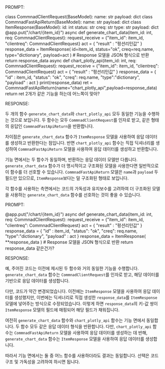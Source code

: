 PROMPT:

class CommnadClientRequest(BaseModel): name: str payload: dict class CommnadFastApiReturn(BaseModel): name: str payload: dict class ItemResponse(BaseModel): id: int status: str creq: str type: str payload: dict @app.put("/chart/{item\_id}") async def generate\_chart\_data(item\_id: int, req: CommnadClientRequest): request\_receive = {"item\_id": item\_id, "clientreq": CommnadClientRequest} act = { "result" : "펑션리턴값" } response\_data = ItemResponse( id=item\_id, status="ok", creq=req.name, type="dictionary", payload=act ) # Response 모델을 JSON 형식으로 반환 return response\_data async def chart\_plotly\_api(item\_id: int, req: CommnadClientRequest): request\_receive = {"item\_id": item\_id, "clientreq": CommnadClientRequest} act = { "result" : "펑션리턴값" } response\_data = { "id" : item\_id, "status": "ok", "creq": req.name, "type":"dictionary", "payload" : act } print(response\_data) ret = CommnadFastApiReturn(name="chart\_plotly\_api",payload=response\_data) return ret 2개가 같은 기능을 하는데 어느쪽이 맞아?

RESPONSE:

두 개의 함수 `generate_chart_data`와 `chart_plotly_api` 모두 동일한 기능을 수행하는 것으로 보입니다. 두 함수는 모두 `CommnadClientRequest`를 인자로 받고, 같은 형태의 응답인 `CommnadFastApiReturn`을 반환합니다.

차이점은 `generate_chart_data` 함수가 `ItemResponse` 모델을 사용하여 응답 데이터를 생성하고 반환한다는 점입니다. 반면 `chart_plotly_api` 함수는 직접 딕셔너리를 생성하여 `CommnadFastApiReturn` 모델을 사용하여 응답 데이터를 생성하고 반환합니다.

기능 면에서는 두 함수가 동일하며, 반환하는 응답 데이터 모델만 다릅니다. `generate_chart_data` 함수가 더 명시적이고 구조화된 모델을 사용한다면 일반적으로 이 함수를 더 선호할 수 있습니다. `CommnadFastApiReturn` 모델은 `name`과 `payload` 두 필드만 있으므로, `ItemResponse`보다는 덜 구조화된 형태로 보입니다.

각 함수를 사용하는 측면에서는 코드의 가독성과 유지보수를 고려하여 더 구조화된 모델을 사용하는 `generate_chart_data` 함수를 선호하는 것이 좋을 수 있습니다.

PROMPT:

@app.put("/chart/{item\_id}") async def generate\_chart\_data(item\_id: int, req: CommnadClientRequest): request\_receive = {"item\_id": item\_id, "clientreq": CommnadClientRequest} act = { "result" : "펑션리턴값" } response\_data = { "id" : item\_id, "status": "ok", "creq": req.name, "type":"dictionary", "payload" : act } response\_data = ItemResponse( \*\*response\_data ) # Response 모델을 JSON 형식으로 반환 return response\_data 같은건가?

RESPONSE:

예, 주어진 코드는 이전에 제시된 두 함수와 거의 동일한 기능을 수행합니다. `generate_chart_data` 함수는 `CommnadClientRequest`를 인자로 받고, 해당 데이터를 기반으로 응답 데이터를 생성합니다.

다만, 코드가 약간 변경되었습니다. 이전에는 `ItemResponse` 모델을 사용하여 응답 데이터를 생성했지만, 이번에는 딕셔너리로 직접 생성한 `response_data`를 `ItemResponse` 모델에 넣어주는 방식으로 수정되었습니다. 이렇게 하면 `response_data`의 키-값 쌍이 `ItemResponse` 모델의 필드에 매핑되어 해당 필드가 채워집니다.

여전히 `generate_chart_data` 함수와 `chart_plotly_api` 함수는 기능 면에서 동일합니다. 두 함수 모두 같은 응답 데이터 형식을 반환합니다. 다만, `chart_plotly_api` 함수는 `CommnadFastApiReturn` 모델을 사용하여 응답 데이터를 생성하는 데 반해, `generate_chart_data` 함수는 `ItemResponse` 모델을 사용하여 응답 데이터를 생성합니다.

따라서 기능 면에서는 둘 중 어느 함수를 사용하더라도 결과는 동일합니다. 선택은 코드 구조 및 가독성을 고려하여 하시면 됩니다.